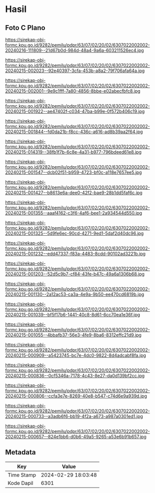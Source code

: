 # Hasil

## Foto C Plano

https://sirekap-obj-formc.kpu.go.id/9282/pemilu/pdpr/63/07/02/20/02/6307022002002-20240216-111809--21d67b0d-984d-48a4-9a6a-603211526ec4.jpg

https://sirekap-obj-formc.kpu.go.id/9282/pemilu/pdpr/63/07/02/20/02/6307022002002-20240215-002023--92e40397-3cfa-453b-a8a2-79f706afa64a.jpg

https://sirekap-obj-formc.kpu.go.id/9282/pemilu/pdpr/63/07/02/20/02/6307022002002-20240215-002001--9e9c1fff-7a80-4856-8bbe-e02abecfbfc8.jpg

https://sirekap-obj-formc.kpu.go.id/9282/pemilu/pdpr/63/07/02/20/02/6307022002002-20240215-001922--ae47402f-c034-47ba-b99e-0f572b406c19.jpg

https://sirekap-obj-formc.kpu.go.id/9282/pemilu/pdpr/63/07/02/20/02/6307022002002-20240215-001844--fd0da21b-f8cc-436c-a616-ad8b39aa2f64.jpg

https://sirekap-obj-formc.kpu.go.id/9282/pemilu/pdpr/63/07/02/20/02/6307022002002-20240215-014319--38fb1f7b-6c8e-4a31-b977-796bdeed61e8.jpg

https://sirekap-obj-formc.kpu.go.id/9282/pemilu/pdpr/63/07/02/20/02/6307022002002-20240215-001547--dcb02f51-b959-4723-bf0c-a118e7657ee5.jpg

https://sirekap-obj-formc.kpu.go.id/9282/pemilu/pdpr/63/07/02/20/02/6307022002002-20240215-001427--b8613e6a-dee0-42f2-bae9-28b1dd5faf6c.jpg

https://sirekap-obj-formc.kpu.go.id/9282/pemilu/pdpr/63/07/02/20/02/6307022002002-20240215-001355--aaaf4162-c3f6-4af6-bee1-2a934544d550.jpg

https://sirekap-obj-formc.kpu.go.id/9282/pemilu/pdpr/63/07/02/20/02/6307022002002-20240215-001325--5d9fe6ec-90cd-4271-9ed1-5daf2d40dc96.jpg

https://sirekap-obj-formc.kpu.go.id/9282/pemilu/pdpr/63/07/02/20/02/6307022002002-20240215-001232--edd47337-f83a-4483-8cdd-90102ad3221b.jpg

https://sirekap-obj-formc.kpu.go.id/9282/pemilu/pdpr/63/07/02/20/02/6307022002002-20240215-001203--52d5c9b7-cf84-43fe-b47c-49a6a1306b68.jpg

https://sirekap-obj-formc.kpu.go.id/9282/pemilu/pdpr/63/07/02/20/02/6307022002002-20240215-001130--2a12ac53-ca3a-4e9a-9b50-ee470cd6819b.jpg

https://sirekap-obj-formc.kpu.go.id/9282/pemilu/pdpr/63/07/02/20/02/6307022002002-20240215-001039--bf5f17b6-1441-40c8-8d61-6cc70ea1e36f.jpg

https://sirekap-obj-formc.kpu.go.id/9282/pemilu/pdpr/63/07/02/20/02/6307022002002-20240215-001055--4bbafb37-56e3-4fe9-8ba6-8312effc21d9.jpg

https://sirekap-obj-formc.kpu.go.id/9282/pemilu/pdpr/63/07/02/20/02/6307022002002-20240215-000909--a5423745-bc7e-4dc0-9822-8d4adcabf8fa.jpg

https://sirekap-obj-formc.kpu.go.id/9282/pemilu/pdpr/63/07/02/20/02/6307022002002-20240215-000836--0cf5346a-7178-4c43-8e27-da0d139bf2cc.jpg

https://sirekap-obj-formc.kpu.go.id/9282/pemilu/pdpr/63/07/02/20/02/6307022002002-20240215-000806--ccfa3e7e-8269-40e8-b547-c74d6e9a939d.jpg

https://sirekap-obj-formc.kpu.go.id/9282/pemilu/pdpr/63/07/02/20/02/6307022002002-20240215-000733--a3adb6f6-bb19-4f2a-a673-a987a0301ed1.jpg

https://sirekap-obj-formc.kpu.go.id/9282/pemilu/pdpr/63/07/02/20/02/6307022002002-20240215-000657--824e1bb6-d0b6-49a5-9265-a53e6b91b657.jpg


## Metadata

| Key        | Value               |
| ---------- | ------------------- |
| Time Stamp | 2024-02-29 18:03:48 |
| Kode Dapil | 6301                |



